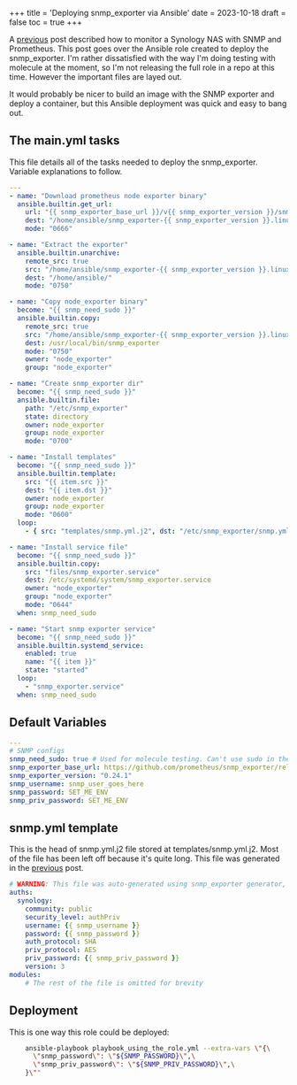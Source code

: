 +++
title = 'Deploying snmp_exporter via Ansible'
date = 2023-10-18
draft = false
toc = true
+++

A [previous](https://colby.gg/posts/2023-10-17-monitoring-synology/) post described how to monitor a Synology NAS with SNMP and Prometheus. This post goes over the Ansible role created to deploy the snmp_exporter. I'm rather dissatisfied with the way I'm doing testing with molecule at the moment, so I'm not releasing the full role in a repo at this time. However the important files are layed out.

It would probably be nicer to build an image with the SNMP exporter and deploy a container, but this Ansible deployment was quick and easy to bang out.

## The main.yml tasks

This file details all of the tasks needed to deploy the snmp_exporter. Variable explanations to follow.

```yaml
---
- name: "Download prometheus node exporter binary"
  ansible.builtin.get_url:
    url: "{{ snmp_exporter_base_url }}/v{{ snmp_exporter_version }}/snmp_exporter-{{ snmp_exporter_version }}.linux-amd64.tar.gz"
    dest: "/home/ansible/snmp_exporter-{{ snmp_exporter_version }}.linux-amd64.tar.gz"
    mode: "0666"

- name: "Extract the exporter"
  ansible.builtin.unarchive:
    remote_src: true
    src: "/home/ansible/snmp_exporter-{{ snmp_exporter_version }}.linux-amd64.tar.gz"
    dest: "/home/ansible/"
    mode: "0750"

- name: "Copy node_exporter binary"
  become: "{{ snmp_need_sudo }}"
  ansible.builtin.copy:
    remote_src: true
    src: "/home/ansible/snmp_exporter-{{ snmp_exporter_version }}.linux-amd64/snmp_exporter"
    dest: /usr/local/bin/snmp_exporter
    mode: "0750"
    owner: "node_exporter"
    group: "node_exporter"

- name: "Create snmp_exporter dir"
  become: "{{ snmp_need_sudo }}"
  ansible.builtin.file:
    path: "/etc/snmp_exporter"
    state: directory
    owner: node_exporter
    group: node_exporter
    mode: "0700"

- name: "Install templates"
  become: "{{ snmp_need_sudo }}"
  ansible.builtin.template:
    src: "{{ item.src }}"
    dest: "{{ item.dst }}"
    owner: node_exporter
    group: node_exporter
    mode: "0600"
  loop:
    - { src: "templates/snmp.yml.j2", dst: "/etc/snmp_exporter/snmp.yml" }

- name: "Install service file"
  become: "{{ snmp_need_sudo }}"
  ansible.builtin.copy:
    src: "files/snmp_exporter.service"
    dest: /etc/systemd/system/snmp_exporter.service
    owner: "node_exporter"
    group: "node_exporter"
    mode: "0644"
  when: snmp_need_sudo

- name: "Start snmp exporter service"
  become: "{{ snmp_need_sudo }}"
  ansible.builtin.systemd_service:
    enabled: true
    name: "{{ item }}"
    state: "started"
  loop:
    - "snmp_exporter.service"
  when: snmp_need_sudo
```

## Default Variables

```yaml
---
# SNMP configs
snmp_need_sudo: true # Used for molecule testing. Can't use sudo in the containers I use to test.
snmp_exporter_base_url: https://github.com/prometheus/snmp_exporter/releases/download
snmp_exporter_version: "0.24.1"
snmp_username: snmp_user_goes_here
snmp_password: SET_ME_ENV
snmp_priv_password: SET_ME_ENV
```

## snmp.yml template

This is the head of snmp.yml.j2 file stored at templates/snmp.yml.j2. Most of the file has been left off because it's quite long. This file was generated in the [previous](https://colby.gg/posts/2023-10-17-monitoring-synology/) post.

```yaml
# WARNING: This file was auto-generated using snmp_exporter generator, manual changes will be lost.
auths:
  synology:
    community: public
    security_level: authPriv
    username: {{ snmp_username }}
    password: {{ snmp_password }}
    auth_protocol: SHA
    priv_protocol: AES
    priv_password: {{ snmp_priv_password }}
    version: 3
modules:
    # The rest of the file is omitted for brevity
```

## Deployment

This is one way this role could be deployed:

```bash
    ansible-playbook playbook_using_the_role.yml --extra-vars \"{\
      \"snmp_password\": \"${SNMP_PASSWORD}\",\
      \"snmp_priv_password\": \"${SNMP_PRIV_PASSWORD}\",\
    }\""
```
